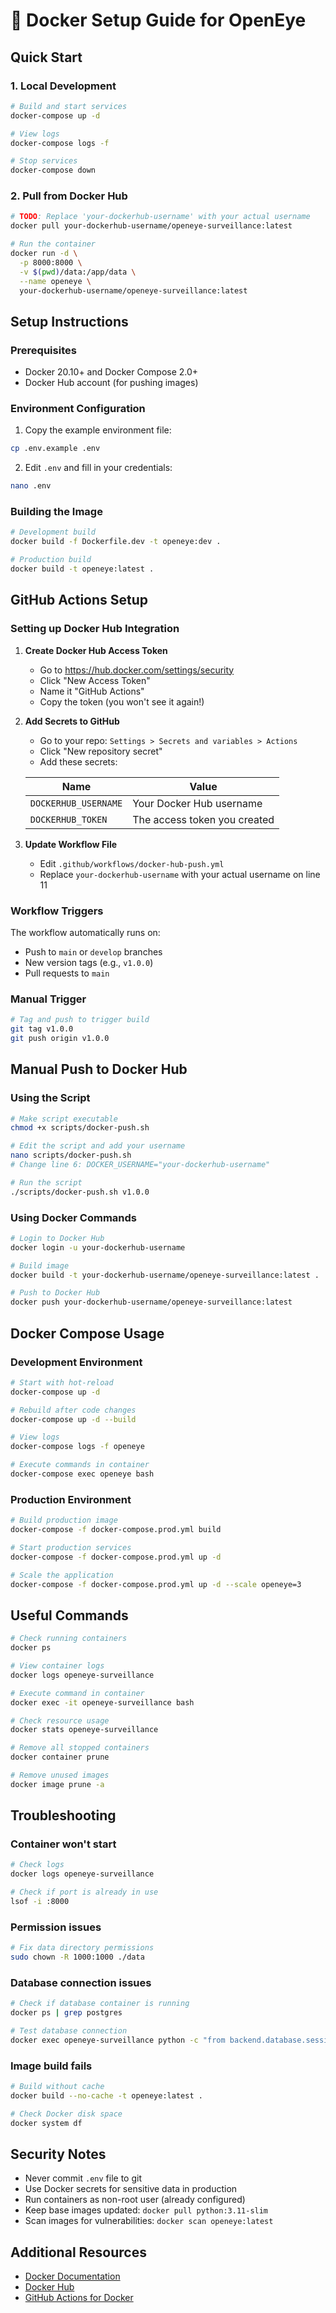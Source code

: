 # 🐳 Docker Setup Guide for OpenEye

## Quick Start

### 1. Local Development

```bash
# Build and start services
docker-compose up -d

# View logs
docker-compose logs -f

# Stop services
docker-compose down
```

### 2. Pull from Docker Hub

```bash
# TODO: Replace 'your-dockerhub-username' with your actual username
docker pull your-dockerhub-username/openeye-surveillance:latest

# Run the container
docker run -d \
  -p 8000:8000 \
  -v $(pwd)/data:/app/data \
  --name openeye \
  your-dockerhub-username/openeye-surveillance:latest
```

## Setup Instructions

### Prerequisites

- Docker 20.10+ and Docker Compose 2.0+
- Docker Hub account (for pushing images)

### Environment Configuration

1. Copy the example environment file:
```bash
cp .env.example .env
```

2. Edit `.env` and fill in your credentials:
```bash
nano .env
```

### Building the Image

```bash
# Development build
docker build -f Dockerfile.dev -t openeye:dev .

# Production build
docker build -t openeye:latest .
```

## GitHub Actions Setup

### Setting up Docker Hub Integration

1. **Create Docker Hub Access Token**
   - Go to https://hub.docker.com/settings/security
   - Click "New Access Token"
   - Name it "GitHub Actions"
   - Copy the token (you won't see it again!)

2. **Add Secrets to GitHub**
   - Go to your repo: `Settings > Secrets and variables > Actions`
   - Click "New repository secret"
   - Add these secrets:

   | Name | Value |
   |------|-------|
   | `DOCKERHUB_USERNAME` | Your Docker Hub username |
   | `DOCKERHUB_TOKEN` | The access token you created |

3. **Update Workflow File**
   - Edit `.github/workflows/docker-hub-push.yml`
   - Replace `your-dockerhub-username` with your actual username on line 11

### Workflow Triggers

The workflow automatically runs on:
- Push to `main` or `develop` branches
- New version tags (e.g., `v1.0.0`)
- Pull requests to `main`

### Manual Trigger

```bash
# Tag and push to trigger build
git tag v1.0.0
git push origin v1.0.0
```

## Manual Push to Docker Hub

### Using the Script

```bash
# Make script executable
chmod +x scripts/docker-push.sh

# Edit the script and add your username
nano scripts/docker-push.sh
# Change line 6: DOCKER_USERNAME="your-dockerhub-username"

# Run the script
./scripts/docker-push.sh v1.0.0
```

### Using Docker Commands

```bash
# Login to Docker Hub
docker login -u your-dockerhub-username

# Build image
docker build -t your-dockerhub-username/openeye-surveillance:latest .

# Push to Docker Hub
docker push your-dockerhub-username/openeye-surveillance:latest
```

## Docker Compose Usage

### Development Environment

```bash
# Start with hot-reload
docker-compose up -d

# Rebuild after code changes
docker-compose up -d --build

# View logs
docker-compose logs -f openeye

# Execute commands in container
docker-compose exec openeye bash
```

### Production Environment

```bash
# Build production image
docker-compose -f docker-compose.prod.yml build

# Start production services
docker-compose -f docker-compose.prod.yml up -d

# Scale the application
docker-compose -f docker-compose.prod.yml up -d --scale openeye=3
```

## Useful Commands

```bash
# Check running containers
docker ps

# View container logs
docker logs openeye-surveillance

# Execute command in container
docker exec -it openeye-surveillance bash

# Check resource usage
docker stats openeye-surveillance

# Remove all stopped containers
docker container prune

# Remove unused images
docker image prune -a
```

## Troubleshooting

### Container won't start

```bash
# Check logs
docker logs openeye-surveillance

# Check if port is already in use
lsof -i :8000
```

### Permission issues

```bash
# Fix data directory permissions
sudo chown -R 1000:1000 ./data
```

### Database connection issues

```bash
# Check if database container is running
docker ps | grep postgres

# Test database connection
docker exec openeye-surveillance python -c "from backend.database.session import engine; print(engine.url)"
```

### Image build fails

```bash
# Build without cache
docker build --no-cache -t openeye:latest .

# Check Docker disk space
docker system df
```

## Security Notes

- Never commit `.env` file to git
- Use Docker secrets for sensitive data in production
- Run containers as non-root user (already configured)
- Keep base images updated: `docker pull python:3.11-slim`
- Scan images for vulnerabilities: `docker scan openeye:latest`

## Additional Resources

- [Docker Documentation](https://docs.docker.com/)
- [Docker Hub](https://hub.docker.com/)
- [GitHub Actions for Docker](https://docs.github.com/en/actions/publishing-packages/publishing-docker-images)

